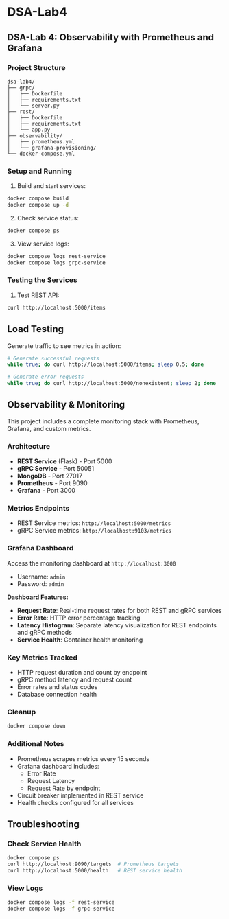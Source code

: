 # DSA-Lab4

## DSA-Lab 4: Observability with Prometheus and Grafana

### Project Structure
```
dsa-lab4/
├── grpc/
│   ├── Dockerfile
│   ├── requirements.txt
│   └── server.py
├── rest/
│   ├── Dockerfile
│   ├── requirements.txt
│   └── app.py
├── observability/
│   ├── prometheus.yml
│   └── grafana-provisioning/
└── docker-compose.yml
```

### Setup and Running

1. Build and start services:
```bash
docker compose build
docker compose up -d
```

2. Check service status:
```bash
docker compose ps
```

3. View service logs:
```bash
docker compose logs rest-service
docker compose logs grpc-service
```

### Testing the Services

1. Test REST API:
```bash
curl http://localhost:5000/items
```

## Load Testing

Generate traffic to see metrics in action:

```bash
# Generate successful requests
while true; do curl http://localhost:5000/items; sleep 0.5; done

# Generate error requests
while true; do curl http://localhost:5000/nonexistent; sleep 2; done
```

## Observability & Monitoring

This project includes a complete monitoring stack with Prometheus, Grafana, and custom metrics.

### Architecture
- **REST Service** (Flask) - Port 5000
- **gRPC Service** - Port 50051  
- **MongoDB** - Port 27017
- **Prometheus** - Port 9090
- **Grafana** - Port 3000

### Metrics Endpoints
- REST Service metrics: `http://localhost:5000/metrics`
- gRPC Service metrics: `http://localhost:9103/metrics`

### Grafana Dashboard
Access the monitoring dashboard at `http://localhost:3000`
- Username: `admin`
- Password: `admin`

**Dashboard Features:**
- **Request Rate**: Real-time request rates for both REST and gRPC services
- **Error Rate**: HTTP error percentage tracking
- **Latency Histogram**: Separate latency visualization for REST endpoints and gRPC methods
- **Service Health**: Container health monitoring

### Key Metrics Tracked
- HTTP request duration and count by endpoint
- gRPC method latency and request count
- Error rates and status codes
- Database connection health

### Cleanup
```bash
docker compose down
```

### Additional Notes
- Prometheus scrapes metrics every 15 seconds
- Grafana dashboard includes:
  - Error Rate
  - Request Latency
  - Request Rate by endpoint
- Circuit breaker implemented in REST service
- Health checks configured for all services

## Troubleshooting

### Check Service Health
```bash
docker compose ps
curl http://localhost:9090/targets  # Prometheus targets
curl http://localhost:5000/health   # REST service health
```

### View Logs
```bash
docker compose logs -f rest-service
docker compose logs -f grpc-service
```

